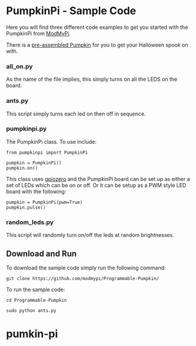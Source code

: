 # PumpkinPi - Sample Code

Here you will find three different code examples to get you started with the PumpkinPi from [ModMyPi](https://www.modmypi.com).

There is a [pre-assembled Pumpkin](https://www.modmypi.com/raspberry-pi/led-displays-and-drivers-1034/led-boards-1040/halloween-pumpkin-programmable-kit) for you to get your Halloween spook on with.

### all_on.py

As the name of the file implies, this simply turns on all the LEDS on the board.

### ants.py

This script simply turns each led on then off in sequence.

### pumpkinpi.py

The PumpkinPi class. To use include:

```
from pumpkinpi import PumpkinPi

pumpkin = PumpkinPi()
pumpkin.on()
```
This class uses [gpiozero](https://github.com/RPi-Distro/python-gpiozero) and the PumpkinPi board can be set up as either a set of LEDs which can be on or off. Or it can be setup as a PWM style LED board with the following:
```
pumpkin = PumpkinPi(pwm=True)
pumpkin.pulse()
```

### random_leds.py

This script will randomly turn on/off the leds at random brightnesses.

## Download and Run

To download the sample code simply run the following command:

```
git clone https://github.com/modmypi/Programmable-Pumpkin/
```

To run the sample code:

```
cd Programmable-Pumpkin
```

```
sudo python ants.py
```
# pumkin-pi
